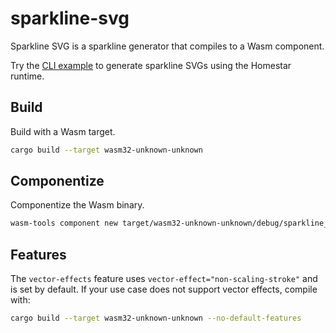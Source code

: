 # sparkline-svg

Sparkline SVG is a sparkline generator that compiles to a Wasm component.

Try the [CLI example][cli] to generate sparkline SVGs using the Homestar runtime.

## Build

Build with a Wasm target.

```sh
cargo build --target wasm32-unknown-unknown
```

## Componentize

Componentize the Wasm binary.

```sh
wasm-tools component new target/wasm32-unknown-unknown/debug/sparkline_svg.wasm -o output/sparkline_svg.wasm
```

[cli]: examples/cli/README.md

## Features

The `vector-effects` feature uses `vector-effect="non-scaling-stroke"` and is set by default. If your use case does not support vector effects, compile with:

```sh
cargo build --target wasm32-unknown-unknown --no-default-features
```
